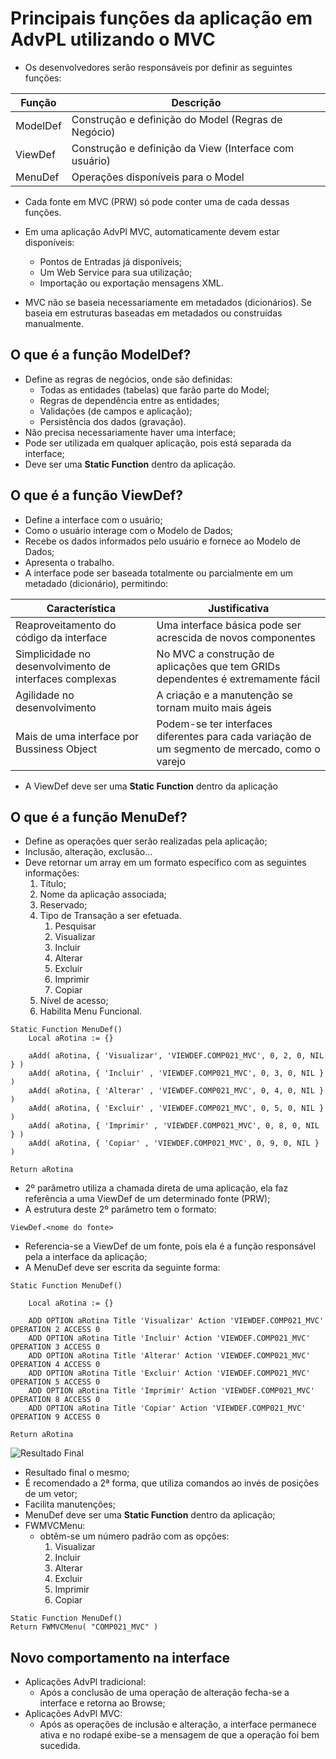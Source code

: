 # Principais funções da aplicação em AdvPL utilizando o MVC
- Os desenvolvedores serão responsáveis por definir as seguintes funções:

| Função   | Descrição                                              |
|----------|--------------------------------------------------------|
| ModelDef | Construção e definição do Model (Regras de Negócio)    |
| ViewDef  | Construção e definição da View (Interface com usuário) |
| MenuDef  | Operações disponíveis para o Model                     |

- Cada fonte em MVC (PRW) só pode conter uma de cada dessas funções.

- Em uma aplicação AdvPl MVC, automaticamente devem estar disponíveis:
  - Pontos de Entradas já disponíveis;
  - Um Web Service para sua utilização;
  - Importação ou exportação mensagens XML.

- MVC não se baseia necessariamente em metadados (dicionários). Se baseia em estruturas baseadas em metadados ou construídas manualmente.

## O que é a função ModelDef?
- Define as regras de negócios, onde são definidas:
  - Todas as entidades (tabelas) que farão parte do Model;
  - Regras de dependência entre as entidades;
  - Validações (de campos e aplicação);
  - Persistência dos dados (gravação).
- Não precisa necessariamente haver uma interface;
- Pode ser utilizada em qualquer aplicação, pois está separada da interface;
- Deve ser uma **Static Function** dentro da aplicação.

## O que é a função ViewDef?
- Define a interface com o usuário;
- Como o usuário interage com o Modelo de Dados;
- Recebe os dados informados pelo usuário e fornece ao Modelo de Dados;
- Apresenta o trabalho.
- A interface pode ser baseada totalmente ou parcialmente em um metadado (dicionário), permitindo:

| Característica                                          | Justificativa                                                                                  |
|---------------------------------------------------------|------------------------------------------------------------------------------------------------|
| Reaproveitamento do código da interface                 | Uma interface básica pode ser acrescida de novos componentes                                   |
| Simplicidade no desenvolvimento de interfaces complexas | No MVC a construção de aplicações que tem GRIDs dependentes é extremamente fácil               |
| Agilidade no desenvolvimento                            | A criação e a manutenção se tornam muito mais ágeis                                            |
| Mais de uma interface por Bussiness Object              | Podem-se ter interfaces diferentes para cada variação de um segmento de mercado, como o varejo |

- A ViewDef deve ser uma **Static Function** dentro da aplicação

## O que é a função MenuDef?
- Define as operações quer serão realizadas pela aplicação;
- Inclusão, alteração, exclusão...
- Deve retornar um array em um formato específico com as seguintes informações:
  1. Título;
  2. Nome da aplicação associada;
  3.  Reservado;
  4.  Tipo de Transação a ser efetuada.
      1.  Pesquisar
      2.  Visualizar
      3.  Incluir
      4.  Alterar
      5.  Excluir
      6.  Imprimir
      7.  Copiar
  5.   Nível de acesso;
  6.   Habilita Menu Funcional.

```
Static Function MenuDef()
    Local aRotina := {}

    aAdd( aRotina, { 'Visualizar', 'VIEWDEF.COMP021_MVC', 0, 2, 0, NIL } )
    aAdd( aRotina, { 'Incluir' , 'VIEWDEF.COMP021_MVC', 0, 3, 0, NIL } )
    aAdd( aRotina, { 'Alterar' , 'VIEWDEF.COMP021_MVC', 0, 4, 0, NIL } )
    aAdd( aRotina, { 'Excluir' , 'VIEWDEF.COMP021_MVC', 0, 5, 0, NIL } )
    aAdd( aRotina, { 'Imprimir' , 'VIEWDEF.COMP021_MVC', 0, 8, 0, NIL } )
    aAdd( aRotina, { 'Copiar' , 'VIEWDEF.COMP021_MVC', 0, 9, 0, NIL } )

Return aRotina
```

- 2º parâmetro utiliza a chamada direta de uma aplicação, ela faz referência a uma ViewDef de um determinado fonte (PRW);
- A estrutura deste 2º parâmetro tem o formato:

```
ViewDef.<nome do fonte>
```

- Referencia-se a ViewDef de um fonte, pois ela é a função responsável pela a interface da aplicação;
- A MenuDef deve ser escrita da seguinte forma:

```
Static Function MenuDef()

    Local aRotina := {}

    ADD OPTION aRotina Title 'Visualizar' Action 'VIEWDEF.COMP021_MVC' OPERATION 2 ACCESS 0
    ADD OPTION aRotina Title 'Incluir' Action 'VIEWDEF.COMP021_MVC' OPERATION 3 ACCESS 0
    ADD OPTION aRotina Title 'Alterar' Action 'VIEWDEF.COMP021_MVC' OPERATION 4 ACCESS 0
    ADD OPTION aRotina Title 'Excluir' Action 'VIEWDEF.COMP021_MVC' OPERATION 5 ACCESS 0
    ADD OPTION aRotina Title 'Imprimir' Action 'VIEWDEF.COMP021_MVC' OPERATION 8 ACCESS 0
    ADD OPTION aRotina Title 'Copiar' Action 'VIEWDEF.COMP021_MVC' OPERATION 9 ACCESS 0

Return aRotina
```
![Resultado Final](imagem1.PNG "Resultado final")
- Resultado final o mesmo;
- É recomendado a 2ª forma, que utiliza comandos ao invés de posições de um vetor;
- Facilita manutenções;
-  MenuDef deve ser uma **Static Function** dentro da aplicação;
-  FWMVCMenu:
   -  obtêm-se um número padrão com as opções:
        1. Visualizar
        2. Incluir
        3. Alterar
        4. Excluir
        5. Imprimir
        6. Copiar

```
Static Function MenuDef()
Return FWMVCMenu( "COMP021_MVC" )
```

## Novo comportamento na interface
- Aplicações AdvPl tradicional:
  - Após a conclusão de uma operação de alteração fecha-se a interface e retorna ao Browse;
- Aplicações AdvPl MVC:
  - Após as operações de inclusão e alteração, a interface permanece ativa e no rodapé exibe-se a mensagem de que a operação foi bem sucedida.
